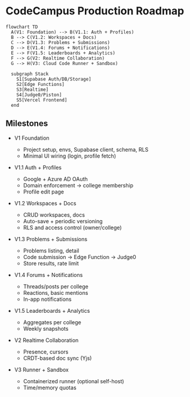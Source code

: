 # CodeCampus Production Roadmap

```mermaid
flowchart TD
  A(V1: Foundation) --> B(V1.1: Auth + Profiles)
  B --> C(V1.2: Workspaces + Docs)
  C --> D(V1.3: Problems + Submissions)
  D --> E(V1.4: Forums + Notifications)
  E --> F(V1.5: Leaderboards + Analytics)
  F --> G(V2: Realtime Collaboration)
  G --> H(V3: Cloud Code Runner + Sandbox)

  subgraph Stack
    S1[Supabase Auth/DB/Storage]
    S2[Edge Functions]
    S3[Realtime]
    S4[Judge0/Piston]
    S5[Vercel Frontend]
  end
```

## Milestones

- V1 Foundation
  - Project setup, envs, Supabase client, schema, RLS
  - Minimal UI wiring (login, profile fetch)

- V1.1 Auth + Profiles
  - Google + Azure AD OAuth
  - Domain enforcement -> college membership
  - Profile edit page

- V1.2 Workspaces + Docs
  - CRUD workspaces, docs
  - Auto-save + periodic versioning
  - RLS and access control (owner/college)

- V1.3 Problems + Submissions
  - Problems listing, detail
  - Code submission -> Edge Function -> Judge0
  - Store results, rate limit

- V1.4 Forums + Notifications
  - Threads/posts per college
  - Reactions, basic mentions
  - In-app notifications

- V1.5 Leaderboards + Analytics
  - Aggregates per college
  - Weekly snapshots

- V2 Realtime Collaboration
  - Presence, cursors
  - CRDT-based doc sync (Yjs)

- V3 Runner + Sandbox
  - Containerized runner (optional self-host)
  - Time/memory quotas

